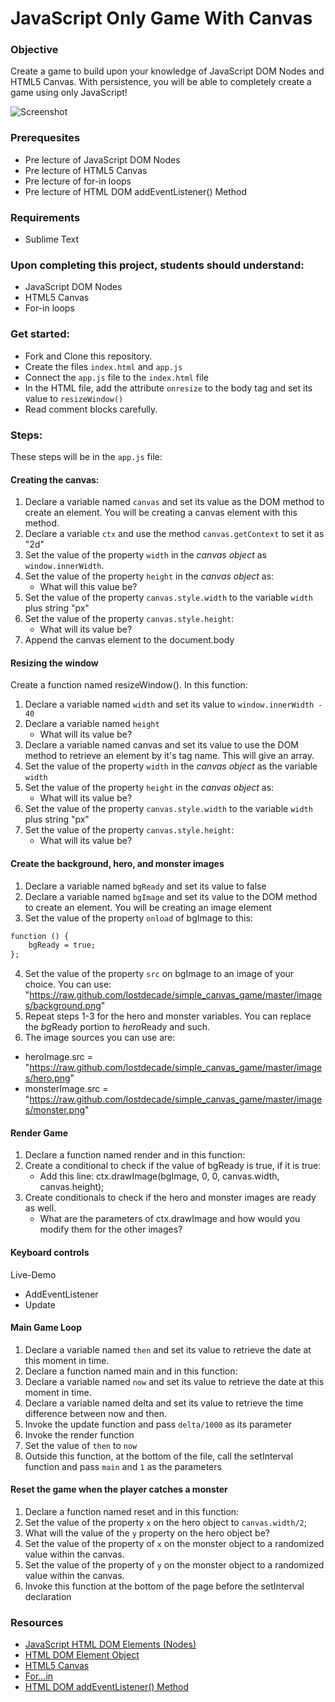 # JavaScript Only Game With Canvas

### Objective

Create a game to build upon your knowledge of JavaScript DOM Nodes and HTML5 Canvas. With persistence, you will be able to completely create a game using only JavaScript!

![Screenshot](https://github.com/junior-devleague/javascript-only-game/blob/master/Screenshot.png?raw=true)

### Prerequesites

- Pre lecture of JavaScript DOM Nodes
- Pre lecture of HTML5 Canvas
- Pre lecture of for-in loops
- Pre lecture of HTML DOM addEventListener() Method

### Requirements

- Sublime Text

### Upon completing this project, students should understand:

- JavaScript DOM Nodes
- HTML5 Canvas
- For-in loops

### Get started:

- Fork and Clone this repository.
- Create the files `index.html` and `app.js`
- Connect the `app.js` file to the `index.html` file
- In the HTML file, add the attribute `onresize` to the body tag and set its value to `resizeWindow()`
- Read comment blocks carefully.

### Steps:
These steps will be in the `app.js` file: 

#### Creating the canvas:
1. Declare a variable named `canvas` and set its value as the DOM method to create an element. You will be creating a canvas element with this method.
2. Declare a variable `ctx` and use the method `canvas.getContext` to set it as "2d"
3. Set the value of the property `width` in the *canvas object* as `window.innerWidth`.
4. Set the value of the property `height` in the *canvas object* as:
	- What will this value be?
5. Set the value of the property `canvas.style.width` to the variable `width` plus string "px"
6. Set the value of the property `canvas.style.height`:
	- What will its value be?
7. Append the canvas element to the document.body

#### Resizing the window
Create a function named resizeWindow(). In this function: 
1. Declare a variable named `width` and set its value to `window.innerWidth - 40`
2. Declare a variable named `height`
	- What will its value be?
3. Declare a variable named canvas and set its value to use the DOM method to retrieve an element by it's tag name. This will give an array.
4. Set the value of the property `width` in the *canvas object* as the variable `width`
5. Set the value of the property `height` in the *canvas object* as: 
	- What will its value be?
6. Set the value of the property `canvas.style.width` to the variable `width` plus string "px"
7. Set the value of the property `canvas.style.height`:
	- What will its value be?

#### Create the background, hero, and monster images
1. Declare a variable named `bgReady` and set its value to false
2. Declare a variable named `bgImage` and set its value to the DOM method to create an element. You will be creating an image element
3. Set the value of the property `onload` of bgImage to this:
```html
function () {
	bgReady = true;
};
```
4. Set the value of the property `src` on bgImage to an image of your choice. You can use: "https://raw.github.com/lostdecade/simple_canvas_game/master/images/background.png"
5. Repeat steps 1-3 for the hero and monster variables. You can replace the *bg*Ready portion to *hero*Ready and such.
6. The image sources you can use are:
- heroImage.src = "https://raw.github.com/lostdecade/simple_canvas_game/master/images/hero.png"
- monsterImage.src = "https://raw.github.com/lostdecade/simple_canvas_game/master/images/monster.png"

#### Render Game
1. Declare a function named render and in this function:
2. Create a conditional to check if the value of bgReady is true, if it is true:
	- Add this line: ctx.drawImage(bgImage, 0, 0, canvas.width, canvas.height);
3. Create conditionals to check if the hero and monster images are ready as well.
	- What are the parameters of ctx.drawImage and how would you modify them for the other images?

#### Keyboard controls
Live-Demo
- AddEventListener
- Update

#### Main Game Loop
1. Declare a variable named `then` and set its value to retrieve the date at this moment in time.
1. Declare a function named main and in this function:
2. Declare a variable named `now` and set its value to retrieve the date at this moment in time.
3. Declare a variable named delta and set its value to retrieve the time difference between now and then.
4. Invoke the update function and pass `delta/1000` as its parameter
5. Invoke the render function
6. Set the value of `then` to `now`
7. Outside this function, at the bottom of the file, call the setInterval function and pass `main` and `1` as the parameters

#### Reset the game when the player catches a monster
1. Declare a function named reset and in this function:
2. Set the value of the property `x` on the hero object to `canvas.width/2`;
3. What will the value of the `y` property on the hero object be?
4. Set the value of the property of `x` on the monster object to a randomized value within the canvas.
5. Set the value of the property of `y` on the monster object to a randomized value within the canvas.
6. Invoke this function at the bottom of the page before the setInterval declaration

### Resources
- [JavaScript HTML DOM Elements (Nodes)](https://www.w3schools.com/js/js_htmldom_nodes.asp)
- [HTML DOM Element Object](https://www.w3schools.com/jsref/dom_obj_all.asp)
- [HTML5 Canvas](https://www.w3schools.com/html/html5_canvas.asp)
- [For...in](https://www.w3schools.com/jsref/jsref_forin.asp)
- [HTML DOM addEventListener() Method](https://www.w3schools.com/jsref/met_element_addeventlistener.asp)
